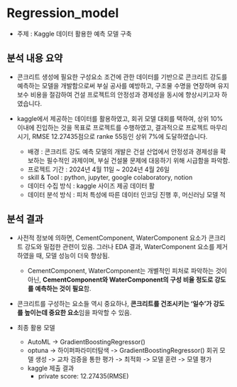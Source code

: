# Regression_model
- 주제 : Kaggle 데이터 활용한 예측 모델 구축 

## 분석 내용 요약
  
  - 콘크리트 생성에 필요한 구성요소 조건에 관한 데이터를 기반으로 콘크리트 강도를 예측하는 모델을 개발함으로써 부실 공사를 예방하고, 구조물 수명을 연장하며 유지 보수 비용을 절감하여 건설 프로젝트의 안정성과 경제성을 동시에 향상시키고자 하였습니다.
  - kaggle에서 제공하는 데이터를 활용하였고, 회귀 모델 대회를 택하여, 상위 10% 이내에 진입하는 것을 목표로 프로젝트를 수행하였고, 결과적으로 프로젝트 마무리 시기, RMSE 12.27435점으로 ranke 55등인 상위 7%에 도달하였습니다.
    
      - 배경 : 콘크리트 강도 예측 모델의 개발은 건설 산업에서 안정성과 경제성을 확보하는 필수적인 과제이며, 부실 건설물 문제에 대응하기 위해 시급함을 파악함.
      - 프로젝트 기간 : 2024년 4월 11일 ~ 2024년 4월 26일
      - skill & Tool : python, jupyter, google colaboratory, notion
      - 데이터 수집 방식 : kaggle 사이즈 제공 데이터 활
      - 데이터 분석 방식 : 피처 특성에 따른 데이터 인코딩 진행 후, 머신러닝 모델 적
        
## 분석 결과

- 사전적 정보에 의하면, CementComponent, WaterComponent 요소가 콘크리트 강도와 밀접한 관련이 있음. 그러나 EDA 결과, WaterComponent 요소를 제거하였을 때, 모델 성능이 더욱 향상됨.
    - CementComponent, WaterComponent는 개별적인 피처로 파악하는 것이 아닌, **CementComponent와 WaterComponent의 구성 비율 정도로 강도를 예측하는 것이 필요**함.
- 콘크리트를 구성하는 요소들 역시 중요하나, **콘크리트를 건조시키는 ‘일수’가 강도를 높이는데 중요한 요소**임을 파악할 수 있음.

- 최종 활용 모델
    - AutoML -> GradientBoostingRegressor()
    - optuna -> 하이퍼파라미터탐색 -> GradientBoostingRegressor() 회귀 모델 생성 -> 교차 검증을 통한 평가 -> 최적화 -> 모델 훈련 -> 모델 평가
    - kaggle 제출 결과
        - private score: 12.27435(RMSE)
